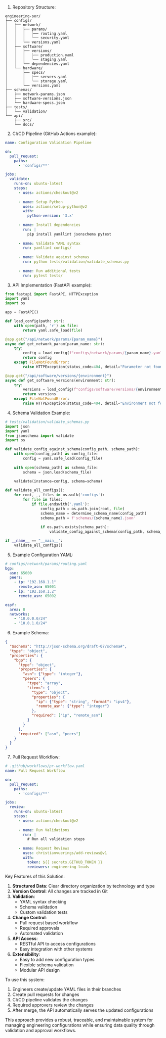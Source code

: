 1. Repository Structure:
```
engineering-sor/
├── configs/
│   ├── network/
│   │   ├── params/
│   │   │   ├── routing.yaml
│   │   │   └── security.yaml
│   │   └── versions.yaml
│   ├── software/
│   │   ├── versions/
│   │   │   ├── production.yaml
│   │   │   └── staging.yaml
│   │   └── dependencies.yaml
│   └── hardware/
│       ├── specs/
│       │   ├── servers.yaml
│       │   └── storage.yaml
│       └── versions.yaml
├── schemas/
│   ├── network-params.json
│   ├── software-versions.json
│   └── hardware-specs.json
├── tests/
│   └── validation/
└── api/
    ├── src/
    └── docs/
```

2. CI/CD Pipeline (GitHub Actions example):
```yaml
name: Configuration Validation Pipeline

on:
  pull_request:
    paths:
      - 'configs/**'

jobs:
  validate:
    runs-on: ubuntu-latest
    steps:
      - uses: actions/checkout@v2
      
      - name: Setup Python
        uses: actions/setup-python@v2
        with:
          python-version: '3.x'
          
      - name: Install dependencies
        run: |
          pip install yamllint jsonschema pytest
          
      - name: Validate YAML syntax
        run: yamllint configs/
        
      - name: Validate against schemas
        run: python tests/validation/validate_schemas.py
        
      - name: Run additional tests
        run: pytest tests/
```

3. API Implementation (FastAPI example):
```python
from fastapi import FastAPI, HTTPException
import yaml
import os

app = FastAPI()

def load_config(path: str):
    with open(path, 'r') as file:
        return yaml.safe_load(file)

@app.get("/api/network/params/{param_name}")
async def get_network_param(param_name: str):
    try:
        config = load_config(f"configs/network/params/{param_name}.yaml")
        return config
    except FileNotFoundError:
        raise HTTPException(status_code=404, detail="Parameter not found")

@app.get("/api/software/versions/{environment}")
async def get_software_versions(environment: str):
    try:
        versions = load_config(f"configs/software/versions/{environment}.yaml")
        return versions
    except FileNotFoundError:
        raise HTTPException(status_code=404, detail="Environment not found")
```

4. Schema Validation Example:
```python
# tests/validation/validate_schemas.py
import json
import yaml
from jsonschema import validate
import os

def validate_config_against_schema(config_path, schema_path):
    with open(config_path) as config_file:
        config = yaml.safe_load(config_file)
    
    with open(schema_path) as schema_file:
        schema = json.load(schema_file)
    
    validate(instance=config, schema=schema)

def validate_all_configs():
    for root, _, files in os.walk('configs'):
        for file in files:
            if file.endswith('.yaml'):
                config_path = os.path.join(root, file)
                schema_name = determine_schema_name(config_path)
                schema_path = f'schemas/{schema_name}.json'
                
                if os.path.exists(schema_path):
                    validate_config_against_schema(config_path, schema_path)

if __name__ == "__main__":
    validate_all_configs()
```

5. Example Configuration YAML:
```yaml
# configs/network/params/routing.yaml
bgp:
  asn: 65000
  peers:
    - ip: "192.168.1.1"
      remote_asn: 65001
    - ip: "192.168.1.2"
      remote_asn: 65002

ospf:
  area: 0
  networks:
    - "10.0.0.0/24"
    - "10.0.1.0/24"
```

6. Example Schema:
```json
{
  "$schema": "http://json-schema.org/draft-07/schema#",
  "type": "object",
  "properties": {
    "bgp": {
      "type": "object",
      "properties": {
        "asn": {"type": "integer"},
        "peers": {
          "type": "array",
          "items": {
            "type": "object",
            "properties": {
              "ip": {"type": "string", "format": "ipv4"},
              "remote_asn": {"type": "integer"}
            },
            "required": ["ip", "remote_asn"]
          }
        }
      },
      "required": ["asn", "peers"]
    }
  }
}
```

7. Pull Request Workflow:
```yaml
# .github/workflows/pr-workflow.yaml
name: Pull Request Workflow

on:
  pull_request:
    paths:
      - 'configs/**'

jobs:
  review:
    runs-on: ubuntu-latest
    steps:
      - uses: actions/checkout@v2
      
      - name: Run Validations
        run: |
          # Run all validation steps
          
      - name: Request Reviews
        uses: christianvuerings/add-reviews@v1
        with:
          token: ${{ secrets.GITHUB_TOKEN }}
          reviewers: engineering-leads
```

Key Features of this Solution:

1. **Structured Data**: Clear directory organization by technology and type
2. **Version Control**: All changes are tracked in Git
3. **Validation**: 
   - YAML syntax checking
   - Schema validation
   - Custom validation tests
4. **Change Control**:
   - Pull request based workflow
   - Required approvals
   - Automated validation
5. **API Access**:
   - RESTful API to access configurations
   - Easy integration with other systems
6. **Extensibility**:
   - Easy to add new configuration types
   - Flexible schema validation
   - Modular API design

To use this system:

1. Engineers create/update YAML files in their branches
2. Create pull requests for changes
3. CI/CD pipeline validates the changes
4. Required approvers review the changes
5. After merge, the API automatically serves the updated configurations

This approach provides a robust, traceable, and maintainable system for managing engineering configurations while ensuring data quality through validation and approval workflows.